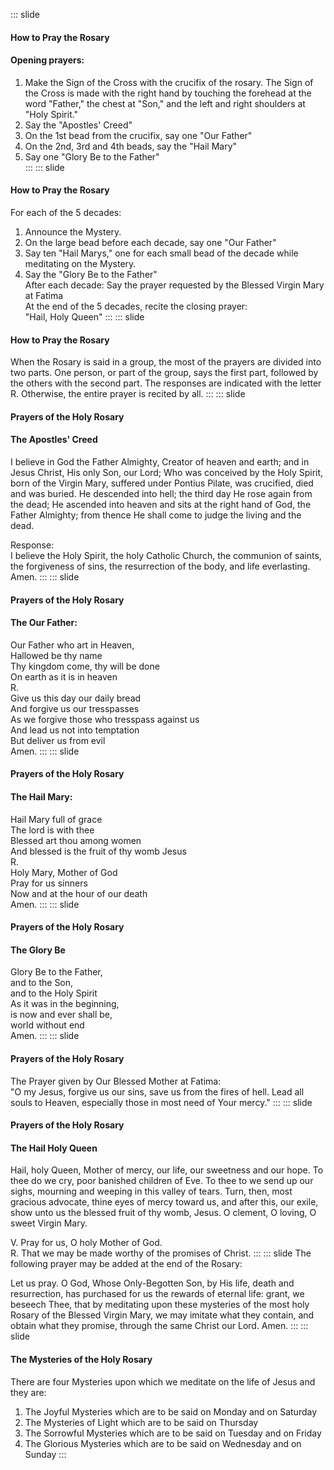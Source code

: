 ::: slide
#### How to Pray the Rosary
#### Opening prayers:  
1. Make the Sign of the Cross with the crucifix of the rosary.  The Sign of the Cross is made with the right hand by touching the forehead at the word "Father," the chest at "Son," and the left and right shoulders at "Holy Spirit."
2. Say the "Apostles' Creed"  
3. On the 1st bead from the crucifix, say one "Our Father"  
4. On the 2nd, 3rd and 4th beads, say the "Hail Mary"  
5. Say one "Glory Be to the Father"  
:::
::: slide
#### How to Pray the Rosary
For each of the 5 decades:
1. Announce the Mystery.
2. On the large bead before each decade, say one "Our Father"
3. Say ten "Hail Marys," one for each small bead of the decade while meditating on the Mystery.
4. Say the "Glory Be to the Father"  
After each decade:
Say the prayer requested by the Blessed Virgin Mary at Fatima  
At the end of the 5 decades, recite the closing prayer:  
"Hail, Holy Queen"
:::
::: slide
#### How to Pray the Rosary  

When the Rosary is said in a group, the most of the prayers are divided into two parts.
One person, or part of the group, says the first part, followed by the others with the second part. The responses are indicated with the letter R. Otherwise, the entire prayer is recited by all. 
:::
::: slide
#### Prayers of the Holy Rosary
#### The Apostles' Creed

I believe in God the Father Almighty, Creator of heaven and earth; and in Jesus Christ, His only Son, our Lord; Who was conceived by the Holy Spirit, born of the Virgin Mary, suffered under Pontius Pilate, was crucified, died and was buried. He descended into hell; the third day He rose again from the dead; He ascended into heaven and sits at the right hand of God, the Father Almighty; from thence He shall come to judge the living and the dead.  

Response:  
I believe the Holy Spirit, the holy Catholic Church, the communion of saints, the forgiveness of sins, the resurrection of the body, and life everlasting. 
Amen.
:::
::: slide
#### Prayers of the Holy Rosary  
#### The Our Father:  

Our Father who art in Heaven,  
Hallowed be thy name  
Thy kingdom come, thy will be done  
On earth as it is in heaven  
R.  
Give us this day our daily bread  
And forgive us our tresspasses  
As we forgive those who tresspass against us  
And lead us not into temptation  
But deliver us from evil  
Amen.
:::
::: slide
#### Prayers of the Holy Rosary  
#### The Hail Mary:  

Hail Mary full of grace  
The lord is with thee  
Blessed art thou among women  
And blessed is the fruit of thy womb Jesus  
R.  
Holy Mary, Mother of God  
Pray for us sinners  
Now and at the hour of our death  
Amen.
:::
::: slide
#### Prayers of the Holy Rosary  
#### The Glory Be

Glory Be to the Father,  
and to the Son,  
and to the Holy Spirit  
As it was in the beginning,  
is now and ever shall be,  
world without end  
Amen.
:::
::: slide
#### Prayers of the Holy Rosary
The Prayer given by Our Blessed Mother at Fatima:  
"O my Jesus, forgive us our sins, save us from the fires of hell. Lead all souls to Heaven, especially those in most need of Your mercy."
:::
::: slide
#### Prayers of the Holy Rosary
#### The Hail Holy Queen

Hail, holy Queen, Mother of mercy, our life, our sweetness and our hope. To thee do we cry, poor banished children of Eve. To thee to we send up our sighs, mourning and weeping in this valley of tears. Turn, then, most gracious advocate, thine eyes of mercy toward us, and after this, our exile, show unto us the blessed fruit of thy womb, Jesus. O clement, O loving, O sweet Virgin Mary.

V. Pray for us, O holy Mother of God.  
R. That we may be made worthy of the promises of Christ.
:::
::: slide
The following prayer may be added at the end of the Rosary:  

Let us pray. O God, Whose Only-Begotten Son, by His life, death and resurrection, has purchased for us the rewards of eternal life: grant, we beseech Thee, that by meditating upon these mysteries of the most holy Rosary of the Blessed Virgin Mary, we may imitate what they contain, and obtain what they promise, through the same Christ our Lord. Amen.
:::
::: slide
#### The Mysteries of the Holy Rosary
There are four Mysteries upon which we meditate on the life of Jesus and they are:
1. The Joyful Mysteries which are to be said on Monday and on Saturday  
2. The Mysteries of Light which are to be said on Thursday  
3. The Sorrowful Mysteries which are to be said on Tuesday and on Friday  
4. The Glorious Mysteries which are to be said on Wednesday and on Sunday
:::